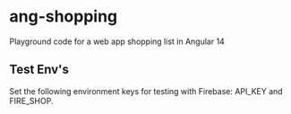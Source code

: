# ang-shopping
Playground code for a web app shopping list in Angular 14

## Test Env's
Set the following environment keys for testing with Firebase: API_KEY and FIRE_SHOP.
